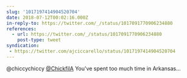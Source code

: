 ```yaml
---
slug: '1017197414904520704'
date: 2018-07-12T00:02:16.000Z
in-reply-to: https://twitter.com/_/status/1017091770906234880
references:
  - url: https://twitter.com/_/status/1017091770906234880
    post-type: tweet
syndication:
 - https://twitter.com/ajciccarello/status/1017197414904520704
---
```


@chiccychiccy [@ChickfilA](https://twitter.com/ChickfilA) You've spent too much time in Arkansas...
